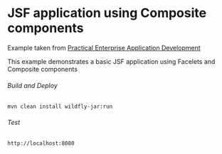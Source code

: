 JSF application using Composite components
=====================================
Example taken from [Practical Enterprise Application Development](http://www.itbuzzpress.com/ebooks/java-ee-7-development-on-wildfly.html)

This example demonstrates a basic JSF application using Facelets and Composite components

###### Build and Deploy
```shell
mvn clean install wildfly-jar:run
```

###### Test
```shell
http://localhost:8080
```